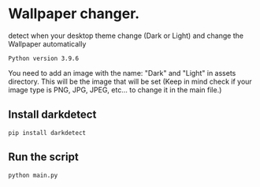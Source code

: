 # Wallpaper changer. 
detect when your desktop theme change (Dark or Light) and change the Wallpaper automatically

`Python version 3.9.6`

You need to add an image with the name: "Dark" and "Light" in assets directory. This will be the image that will be set (Keep in mind check if your image type is PNG, JPG, JPEG, etc... to change it in the main file.)

## Install darkdetect
`pip install darkdetect`

## Run the script
`python main.py`